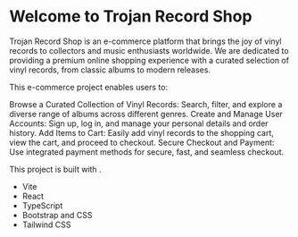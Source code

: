 # Welcome to Trojan Record Shop

Trojan Record Shop is an e-commerce platform that brings the joy of vinyl records to collectors and music enthusiasts worldwide. We are dedicated to providing a premium online shopping experience with a curated selection of vinyl records, from classic albums to modern releases.

This e-commerce project enables users to:

Browse a Curated Collection of Vinyl Records: Search, filter, and explore a diverse range of albums across different genres.
Create and Manage User Accounts: Sign up, log in, and manage your personal details and order history.
Add Items to Cart: Easily add vinyl records to the shopping cart, view the cart, and proceed to checkout.
Secure Checkout and Payment: Use integrated payment methods for secure, fast, and seamless checkout.

This project is built with .

- Vite
- React
- TypeScript
- Bootstrap and CSS
- Tailwind CSS